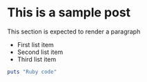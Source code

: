 # This is a sample post

This section is expected to render a paragraph

- First list item
- Second list item
- Third list item

````ruby
puts "Ruby code"
````